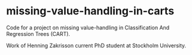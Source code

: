 # missing-value-handling-in-carts
Code for a project on missing value-handling in Classification And Regression Trees (CART).

Work of Henning Zakrisson current PhD student at Stockholm University.
